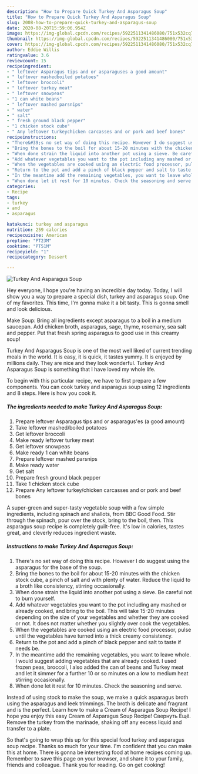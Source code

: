 ```yaml
---
description: "How to Prepare Quick Turkey And Asparagus Soup"
title: "How to Prepare Quick Turkey And Asparagus Soup"
slug: 2008-how-to-prepare-quick-turkey-and-asparagus-soup
date: 2020-08-20T15:59:06.954Z
image: https://img-global.cpcdn.com/recipes/5922511341486080/751x532cq70/turkey-and-asparagus-soup-recipe-main-photo.jpg
thumbnail: https://img-global.cpcdn.com/recipes/5922511341486080/751x532cq70/turkey-and-asparagus-soup-recipe-main-photo.jpg
cover: https://img-global.cpcdn.com/recipes/5922511341486080/751x532cq70/turkey-and-asparagus-soup-recipe-main-photo.jpg
author: Eddie Willis
ratingvalue: 3.6
reviewcount: 15
recipeingredient:
- " leftover Asparagus tips and or asparaguses a good amount"
- " leftover mashedboiled potatoes"
- " leftover broccoli"
- " leftover turkey meat"
- " leftover snowpeas"
- "1 can white beans"
- " leftover mashed parsnips"
- " water"
- " salt"
- " fresh ground black pepper"
- "1 chicken stock cube"
- " Any leftover turkeychicken carcasses and or pork and beef bones"
recipeinstructions:
- "There&#39;s no set way of doing this recipe. However I do suggest using the asparagus for the base of the soup."
- "Bring the bones to the boil for about 15-20 minutes with the chicken stock cube, a pinch of salt and with plenty of water. Reduce the liquid to a broth like consistency, stirring occasionally."
- "When done strain the liquid into another pot using a sieve. Be careful not to burn yourself."
- "Add whatever vegetables you want to the pot including any mashed or already cooked, and bring to the boil. This will take 15-20 minutes depending on the size of your vegetables and whether they are cooked or not. It does not matter whether you slightly over cook the vegetables."
- "When the vegetables are cooked using an electric food processor, pulse until the vegetables have turned into a thick creamy consistency."
- "Return to the pot and add a pinch of black pepper and salt to taste if needs be."
- "In the meantime add the remaining vegetables, you want to leave whole. I would suggest adding vegetables that are already cooked. I used frozen peas, broccoli, I also added the can of beans and Turkey meat and let it simmer for a further 10 or so minutes on a low to medium heat stirring occasionally."
- "When done let it rest for 10 minutes. Check the seasoning and serve."
categories:
- Recipe
tags:
- turkey
- and
- asparagus

katakunci: turkey and asparagus 
nutrition: 259 calories
recipecuisine: American
preptime: "PT23M"
cooktime: "PT51M"
recipeyield: "1"
recipecategory: Dessert

---
```



![Turkey And Asparagus Soup](https://img-global.cpcdn.com/recipes/5922511341486080/751x532cq70/turkey-and-asparagus-soup-recipe-main-photo.jpg)

Hey everyone, I hope you're having an incredible day today. Today, I will show you a way to prepare a special dish, turkey and asparagus soup. One of my favorites. This time, I'm gonna make it a bit tasty. This is gonna smell and look delicious.

Make Soup: Bring all ingredients except asparagus to a boil in a medium saucepan. Add chicken broth, asparagus, sage, thyme, rosemary, sea salt and pepper. Put that fresh spring asparagus to good use in this creamy soup!

Turkey And Asparagus Soup is one of the most well liked of current trending meals in the world. It is easy, it is quick, it tastes yummy. It is enjoyed by millions daily. They are nice and they look wonderful. Turkey And Asparagus Soup is something that I have loved my whole life.


To begin with this particular recipe, we have to first prepare a few components. You can cook turkey and asparagus soup using 12 ingredients and 8 steps. Here is how you cook it.

<!--inarticleads1-->

##### The ingredients needed to make Turkey And Asparagus Soup:

1. Prepare  leftover Asparagus tips and or asparagus&#39;es (a good amount)
1. Take  leftover mashed/boiled potatoes
1. Get  leftover broccoli
1. Make ready  leftover turkey meat
1. Get  leftover snowpeas
1. Make ready 1 can white beans
1. Prepare  leftover mashed parsnips
1. Make ready  water
1. Get  salt
1. Prepare  fresh ground black pepper
1. Take 1 chicken stock cube
1. Prepare  Any leftover turkey/chicken carcasses and or pork and beef bones


A super-green and super-tasty vegetable soup with a few simple ingredients, including spinach and shallots, from BBC Good Food. Stir through the spinach, pour over the stock, bring to the boil, then. This asparagus soup recipe is completely guilt-free. It&#39;s low in calories, tastes great, and cleverly reduces ingredient waste. 

<!--inarticleads2-->

##### Instructions to make Turkey And Asparagus Soup:

1. There&#39;s no set way of doing this recipe. However I do suggest using the asparagus for the base of the soup.
1. Bring the bones to the boil for about 15-20 minutes with the chicken stock cube, a pinch of salt and with plenty of water. Reduce the liquid to a broth like consistency, stirring occasionally.
1. When done strain the liquid into another pot using a sieve. Be careful not to burn yourself.
1. Add whatever vegetables you want to the pot including any mashed or already cooked, and bring to the boil. This will take 15-20 minutes depending on the size of your vegetables and whether they are cooked or not. It does not matter whether you slightly over cook the vegetables.
1. When the vegetables are cooked using an electric food processor, pulse until the vegetables have turned into a thick creamy consistency.
1. Return to the pot and add a pinch of black pepper and salt to taste if needs be.
1. In the meantime add the remaining vegetables, you want to leave whole. I would suggest adding vegetables that are already cooked. I used frozen peas, broccoli, I also added the can of beans and Turkey meat and let it simmer for a further 10 or so minutes on a low to medium heat stirring occasionally.
1. When done let it rest for 10 minutes. Check the seasoning and serve.


Instead of using stock to make the soup, we make a quick asparagus broth using the asparagus and leek trimmings. The broth is delicate and fragrant and is the perfect. Learn how to make a Cream of Asparagus Soup Recipe! I hope you enjoy this easy Cream of Asparagus Soup Recipe! Свернуть Ещё. Remove the turkey from the marinade, shaking off any excess liquid and transfer to a plate. 

So that's going to wrap this up for this special food turkey and asparagus soup recipe. Thanks so much for your time. I'm confident that you can make this at home. There is gonna be interesting food at home recipes coming up. Remember to save this page on your browser, and share it to your family, friends and colleague. Thank you for reading. Go on get cooking!
